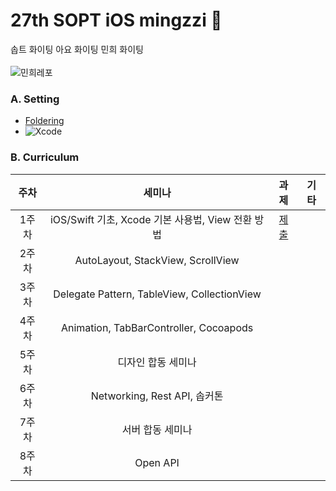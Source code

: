 # 27th SOPT iOS mingzzi 🍎
솝트 화이팅 아요 화이팅 민희 화이팅<br><br>
![민희레포](https://user-images.githubusercontent.com/51286963/95594282-b6478280-0a85-11eb-99e5-d09dcb5fa5d3.png)

### A. Setting
- [ Foldering ](./README/Foldering.md)<br>
- ![Xcode](https://img.shields.io/badge/Xcode-12.0.1-blue)

### B. Curriculum
| <center>주차</center>  | <center>세미나</center>   | <center>과제</center>   | <center>기타</center>   |
| ------------ | ------------ | ------------ | ------------ | 
| <center>1주차</center>  | <center>iOS/Swift 기초, Xcode 기본 사용법, View 전환 방법</center> | <center>[제출](./README/1Week_Assignmnet.md)</center> | |
| <center>2주차</center>  | <center>AutoLayout, StackView, ScrollView</center> | | |
| <center>3주차</center>  | <center>Delegate Pattern, TableView, CollectionView</center> | | |
| <center>4주차</center>  | <center>Animation, TabBarController, Cocoapods</center> | | |
| <center>5주차</center>  | <center>디자인 합동 세미나</center> | | |
| <center>6주차</center>  | <center>Networking, Rest API, 솝커톤</center> | | |
| <center>7주차</center>  | <center>서버 합동 세미나</center> | | |
| <center>8주차</center>  | <center>Open API</center> | | |